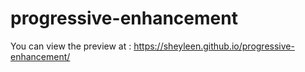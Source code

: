 # progressive-enhancement
You can view the preview at : https://sheyleen.github.io/progressive-enhancement/
